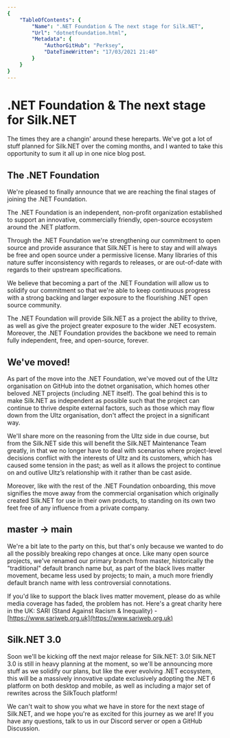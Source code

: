 ```yaml
---
{
    "TableOfContents": {
        "Name": ".NET Foundation & The next stage for Silk.NET",
        "Url": "dotnetfoundation.html",
        "Metadata": {
            "AuthorGitHub": "Perksey",
            "DateTimeWritten": "17/03/2021 21:40"
        }
    }
}
---
```


# .NET Foundation & The next stage for Silk.NET

The times they are a changin' around these hereparts. We've got a lot of stuff planned for Silk.NET over the coming months, and I wanted to take this opportunity to sum it all up in one nice blog post.

## The .NET Foundation
We're pleased to finally announce that we are reaching the final stages of joining the .NET Foundation. 

The .NET Foundation is an independent, non-profit organization established to support an innovative, commercially friendly, open-source ecosystem around the .NET platform.

Through the .NET Foundation we're strengthening our commitment to open source and provide assurance that Silk.NET is here to stay and will always be free and open source under a permissive license. Many libraries of this nature suffer inconsistency with regards to releases, or are out-of-date with regards to their upstream specifications.

We believe that becoming a part of the .NET Foundation will allow us to solidify our commitment so that we're able to keep continuous progress with a strong backing and larger exposure to the flourishing .NET open source community.

The .NET Foundation will provide Silk.NET as a project the ability to thrive, as well as give the project greater exposure to the wider .NET ecosystem. Moreover, the .NET Foundation provides the backbone we need to remain fully independent, free, and open-source, forever.

## We've moved!
As part of the move into the .NET Foundation, we've moved out of the Ultz organisation on GitHub into the dotnet organisation, which homes other beloved .NET projects (including .NET itself).
The goal behind this is to make Silk.NET as independent as possible such that the project can continue to thrive despite external factors, such as those which may flow down from the Ultz organisation, don't affect the project in a significant way.

We'll share more on the reasoning from the Ultz side in due course, but from the Silk.NET side this will benefit the Silk.NET Maintenance Team greatly, in that we no longer have to deal with scenarios where project-level decisions conflict with the interests of Ultz and its customers, which has caused some tension in the past; as well as it allows the project to continue on and outlive Ultz’s relationship with it rather than be cast aside.

Moreover, like with the rest of the .NET Foundation onboarding, this move signifies the move away from the commercial organisation which originally created Silk.NET for use in their own products, to standing on its own two feet free of any influence from a private company.

## master -> main
We're a bit late to the party on this, but that's only because we wanted to do all the possibly breaking repo changes at once. Like many open source projects, we've renamed our primary branch from master, historically the "traditional" default branch name but, as part of the black lives matter movement, became less used by projects; to main, a much more friendly default branch name with less controversial connotations.

If you'd like to support the black lives matter movement, please do as while media coverage has faded, the problem has not. Here's a great charity here in the UK: SARI (Stand Against Racism & Inequality) - [https://www.sariweb.org.uk](https://www.sariweb.org.uk)

## Silk.NET 3.0
Soon we'll be kicking off the next major release for Silk.NET: 3.0! Silk.NET 3.0 is still in heavy planning at the moment, so we'll be announcing more stuff as we solidify our plans, but like the ever evolving .NET ecosystem, this will be a massively innovative update exclusively adopting the .NET 6 platform on both desktop and mobile, as well as including a major set of rewrites across the SilkTouch platform!

We can't wait to show you what we have in store for the next stage of Silk.NET, and we hope you're as excited for this journey as we are! If you have any questions, talk to us in our Discord server or open a GitHub Discussion.